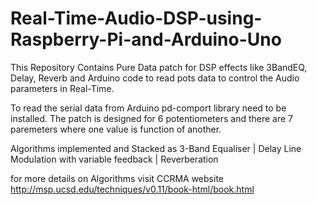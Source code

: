 # Real-Time-Audio-DSP-using-Raspberry-Pi-and-Arduino-Uno
This Repository Contains Pure Data patch for DSP effects 
like 3BandEQ, Delay, Reverb and Arduino code to read pots data to control the Audio parameters in Real-Time.

To read the serial data from Arduino pd-comport library need to be installed.
The patch is designed for 6 potentiometers and there are 7 paremeters where one value is function of another.

Algorithms implemented and Stacked as 3-Band Equaliser | Delay Line Modulation with variable feedback | Reverberation

for more details on Algorithms visit CCRMA website
http://msp.ucsd.edu/techniques/v0.11/book-html/book.html

